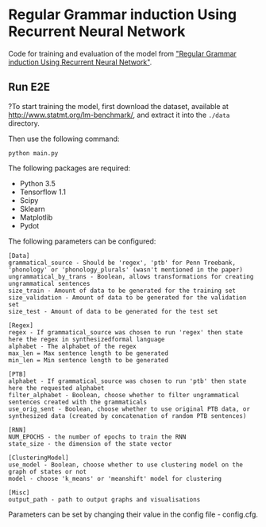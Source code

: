 # Regular Grammar induction Using Recurrent Neural Network

Code for training and evaluation of the model from ["Regular Grammar induction Using Recurrent Neural Network"](https://arxiv.org/abs/...).  

## Run E2E

?To start training the model, first download the dataset, available at <http://www.statmt.org/lm-benchmark/>, and extract it into the `./data` directory.

Then use the following command:

```
python main.py
```

The following packages are required:

* Python 3.5
* Tensorflow 1.1
* Scipy
* Sklearn
* Matplotlib
* Pydot


The following parameters can be configured:

```
[Data]
grammatical_source - Should be 'regex', 'ptb' for Penn Treebank, 'phonology' or 'phonology_plurals' (wasn't mentioned in the paper)
ungrammatical_by_trans - Boolean, allows transformations for creating ungrammatical sentences
size_train - Amount of data to be generated for the training set 
size_validation - Amount of data to be generated for the validation set
size_test - Amount of data to be generated for the test set

[Regex]
regex - If grammatical_source was chosen to run 'regex' then state here the regex in synthesizedformal language
alphabet - The alphabet of the regex
max_len = Max sentence length to be generated
min_len = Min sentence length to be generated

[PTB]
alphabet - If grammatical_source was chosen to run 'ptb' then state here the requested alphabet
filter_alphabet - Boolean, choose whether to filter ungrammatical sentences created with the grammaticals
use_orig_sent - Boolean, choose whether to use original PTB data, or synthesized data (created by concatenation of random PTB sentences)

[RNN]
NUM_EPOCHS - the number of epochs to train the RNN
state_size - the dimension of the state vector

[ClusteringModel]
use_model - Boolean, choose whether to use clustering model on the graph of states or not
model - choose 'k_means' or 'meanshift' model for clustering

[Misc]
output_path - path to output graphs and visualisations
```

Parameters can be set by changing their value in the config file - config.cfg.

```
